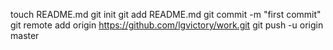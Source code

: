 touch README.md
git init
git add README.md
git commit -m "first commit"
git remote add origin https://github.com/lgvictory/work.git
git push -u origin master
